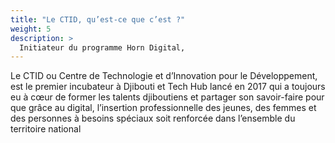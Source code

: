 ```yaml
---
title: "Le CTID, qu’est-ce que c’est ?"
weight: 5
description: >
  Initiateur du programme Horn Digital,
---
```


Le CTID ou Centre de Technologie et d’Innovation pour le Développement, est le premier incubateur à Djibouti et Tech Hub lancé en 2017 qui a toujours eu à cœur de former les talents djiboutiens et partager son savoir-faire pour que grâce au digital, l’insertion professionnelle des jeunes, des femmes et des personnes à besoins spéciaux soit renforcée dans l’ensemble du territoire national